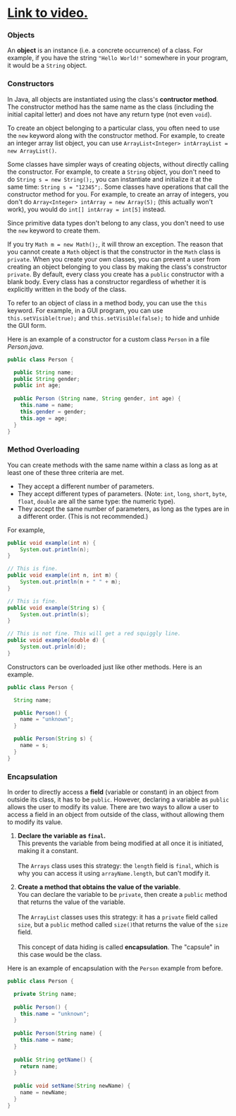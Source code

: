 # [Link to video.](TODO)

### Objects

An **object** is an instance (i.e. a concrete occurrence) of a class. For example, if you have the string `"Hello World!"` somewhere in your program, it would be a `String` object. 

### Constructors
In Java, all objects are instantiated using the class's **contructor method**. The constructor method has the same name as the class (including the initial capital letter) and does not have any return type (not even `void`).

To create an object belonging to a particular class, you often need to use the `new` keyword along with the constructor method. For example, to create an integer array list object, you can use `ArrayList<Integer> intArrayList = new ArrayList()`. 

Some classes have simpler ways of creating objects, without directly calling the constructor. For example, to create a `String` object, you don't need to do `String s = new String();`, you can instantiate and initialize it at the same time: `String s = "12345";`. Some classes have operations that call the constructor method for you. For example, to create an array of integers, you don't do `Array<Integer> intArray = new Array(5);` (this actually won't work), you would do `int[] intArray = int[5]` instead.

Since primitive data types don't belong to any class, you don't need to use the `new` keyword to create them.

If you try `Math m = new Math();`, it will throw an exception. The reason that you cannot create a `Math` object is that the constructor in the `Math` class is `private`. When you create your own classes, you can prevent a user from creating an object belonging to you class by making the class's constructor `private`. By default, every class you create has a `public` constructor with a blank body. Every class has a constructor regardless of whether it is explicitly written in the body of the class.

To refer to an object of class in a method body, you can use the `this` keyword. For example, in a GUI program, you can use `this.setVisible(true);` and `this.setVisible(false);` to hide and unhide the GUI form.

Here is an example of a constructor for a custom class `Person` in a file *Person.java*.

```java
public class Person {

  public String name;
  public String gender;
  public int age;
    
  public Person (String name, String gender, int age) {
    this.name = name;
    this.gender = gender;
    this.age = age;
  }
}
```


### Method Overloading

You can create methods with the same name within a class as long as at least one of these three criteria are met.
* They accept a different number of parameters.
* They accept different types of parameters. (Note: `int`, `long`, `short`, `byte`, `float`, `double` are all the same type: the numeric type). 
* They accept the same number of parameters, as long as the types are in a different order. (This is not recommended.)

For example, 
```java
public void example(int n) {
    System.out.println(n);
}

// This is fine.
public void example(int n, int m) {
    System.out.println(n + " " + m);
}

// This is fine.
public void example(String s) {
    System.out.println(s);
}

// This is not fine. This will get a red squiggly line.
public void example(double d) {
    System.out.prinln(d);
}

```

Constructors can be overloaded just like other methods. Here is an example.
```java
public class Person {

  String name;

  public Person() {
    name = "unknown";
  }

  public Person(String s) {
    name = s;
  }
}
```



### Encapsulation

In order to directly access a **field** (variable or constant) in an object from outside its class, it has to be `public`. However, declaring a variable as `public` allows the user to modify its value. There are two ways to allow a user to access a field in an object from outside of the class, without allowing them to modify its value.

1. **Declare the variable as `final`.**     
This prevents the variable from being modified at all once it is initiated, making it a constant.</br></br>
The `Arrays` class uses this strategy: the `length` field is `final`, which is why you can access it using `arrayName.length`, but can't modify it.

2. **Create a method that obtains the value of the variable**.  
You can declare the variable to be `private`, then create a `public` method that returns the value of the variable.</br></br>
The `ArrayList` classes uses this strategy: it has a `private` field called `size`, but a `public` method called `size()`that returns the value of the `size` field.</br></br>
This concept of data hiding is called **encapsulation**. The "capsule" in this case would be the class.

Here is an example of encapsulation with the `Person` example from before.

```java
public class Person {

  private String name;
    
  public Person() {
    this.name = "unknown";
  }
    
  public Person(String name) {
    this.name = name;
  }
       
  public String getName() {
    return name;
  }
    
  public void setName(String newName) {
    name = newName;
  }
}
```
